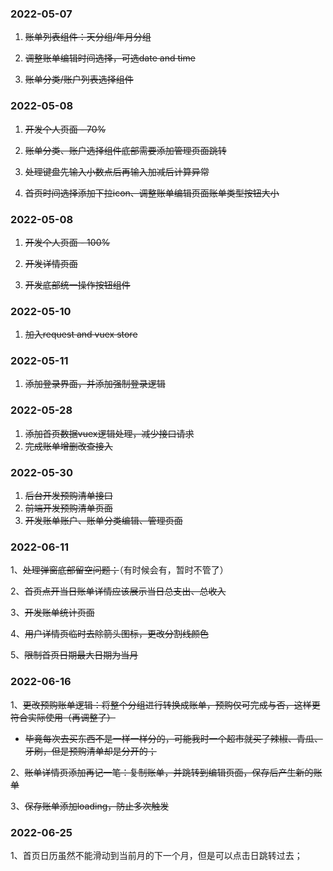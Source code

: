 ### 2022-05-07

1. ~~账单列表组件：天分组/年月分组~~

2. ~~调整账单编辑时间选择，可选date and time~~

3. ~~账单分类/账户列表选择组件~~

### 2022-05-08

1. ~~开发个人页面 - 70%~~

2. ~~账单分类、账户选择组件底部需要添加管理页面跳转~~

3. ~~处理键盘先输入小数点后再输入加减后计算异常~~

4. ~~首页时间选择添加下拉icon、调整账单编辑页面账单类型按钮大小~~

### 2022-05-08

1. ~~开发个人页面 - 100%~~

2. ~~开发详情页面~~

3. ~~开发底部统一操作按钮组件~~

### 2022-05-10

1. ~~加入request and vuex store~~

### 2022-05-11

1. ~~添加登录界面，并添加强制登录逻辑~~

### 2022-05-28

1. ~~添加首页数据vuex逻辑处理，减少接口请求~~
2. ~~完成账单增删改查接入~~

### 2022-05-30

1. ~~后台开发预购清单接口~~
2. ~~前端开发预购清单页面~~
3. ~~开发账单账户、账单分类编辑、管理页面~~



### 2022-06-11

1、~~处理弹窗底部留空问题；~~（有时候会有，暂时不管了）

2、~~首页点开当日账单详情应该展示当日总支出、总收入~~

3、~~开发账单统计页面~~

4、~~用户详情页临时去除箭头图标，更改分割线颜色~~

5、~~限制首页日期最大日期为当月~~



### 2022-06-16

1、~~更改预购账单逻辑：将整个分组进行转换成账单，预购仅可完成与否，这样更符合实际使用（再调整了）~~

- ~~毕竟每次去买东西不是一样一样分的，可能我时一个超市就买了辣椒、青瓜、牙刷，但是预购清单却是分开的；~~

2、~~账单详情页添加再记一笔：复制账单，并跳转到编辑页面，保存后产生新的账单~~

3、~~保存账单添加loading，防止多次触发~~



### 2022-06-25

1、首页日历虽然不能滑动到当前月的下一个月，但是可以点击日跳转过去；

